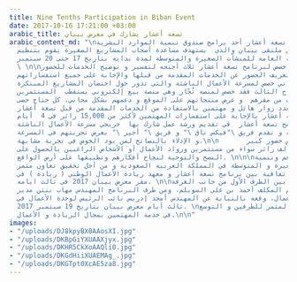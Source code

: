 ```yaml
---
title: Nine Tenths Participation in Biban Event
date: 2017-10-16 17:21:00 +03:00
arabic_title: تسعة أعشار يشارك في معرض بيبان
arabic_content_md: "\nشارك برنامج تسعة أعشار أحد برامج صندوق تنمية الموارد البشرية
  المشاركة في ملتقى بيبان والذي  يستهدف مساعدة أصحاب المشاريع الصغيرة يقوم بتنظيم
  الملتقى الهيئة العامة للمنشآت الصغيرة والمتوسطة لمدة بداية بتاريخ 17 حتى 20 سبتمبر
  \ \n\nخصص لبرنامج تسعة أعشار ثلاث أجنحه لتفسير و توضيح الخدمات للحضور،\nخصص الجناح
  الرئيسي لتعريف الحضور عن الخدمات المقدمة من قبلها والإجابة على جميع استفساراتهم
  أما الجناح الثاني خصص لمسرعة الأعمال الناشئة والتي تدور حول احتضان المشاريع المبتكرة،
  أما الجناح الثالث فقد خصص لمنصة تُجّار وهي منصة بيع إلكتروني يستقطب  المستثمرين
  و المستثمرات من مقرهم  و عرض منتجاتهم على الموقع و دعمهم بشكل مجاني، كل جناح حضى
  بعدد زوار هائل و مهتمين بالاستفادة من الخدمات المقدمة من قبل تسعة أعشار.\n\n استطاع
  فريق تسعة أعشار بالإجابة على استفسارات المهتمين لأكثر من 15,000 زائر في 4  أيام،
  كما شارك برنامج تسعة أعشار  في تقديم ورشة عمل شارك بها  خريجي مسرعة الأعمال الناشئة
  في الدفعة الثانية و تقدم فريق \"فيكس تاق \" و فريق \" أجير \" بعرض تجربتهم في المسرعة
  و الإدلاء بالنصائح لمن يود الخوض في تجربة مشابهة.\n\n       لاقى المعرض حضور كبير
  يتجاوز 53 ألف زائر سواء من مستثمرين ورواد الأعمال أو الأشخاص الراغبين بالحصول على
  النصح والتوجية لنجاح أفكارهم وتطبيقها على أرض الواقع. \n\n\nو سعياً لدعم وتنمية
  المنشآت الصغيرة و المتوسطة في المملكة العربية السعودية و من أجل تحقيق تعاون مثمر
  تم توقيع اتفاقية بين برنامج تسعة أعشار و معهد ريادة الأعمال الوطني ( ريادة ) في
  مقر معرض بيبان 2017 في ثالث ايامه. \n\nتم التوقيع بين الطرف الأول من جانب الغرفة
  الأمين العام المكلف أحمد بن علي السويلم، ومن طرف البرنامج المهندس مهاب بنتن مدير
  تطوير الأعمال، وقعه بالنيابة عن المهندس أمجد إدريس نائب الرئيس لوحدة الأعمال في
  ثالث أيام معرض بيبان بتاريخ 19 سبتمبر 2017. \nآملين النجاح المثمر للطرفين و التوسع
  في خدمة المهتمين بمجال الريادة و الأعمال.\n\n"
images:
- "/uploads/DJ8kpyBX0AAosXI.jpg"
- "/uploads/DKBpGiYXUAAXjyx.jpg"
- "/uploads/DKHR5CkXoAAQli0.jpg"
- "/uploads/DKGdHiiXUAEMAg_.jpg"
- "/uploads/DKGTpt0XcAE5za8.jpg"
---
```


 